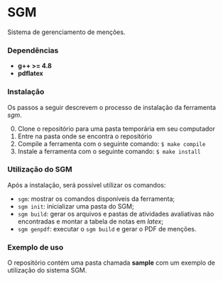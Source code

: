 # SGM #

Sistema de gerenciamento de menções.

### Dependências ###

* __g++ >= 4.8__
* __pdflatex__

### Instalação ###

Os passos a seguir descrevem o processo de instalação da ferramenta _sgm_.

0. Clone o repositório para uma pasta temporária em seu computador
0. Entre na pasta onde se encontra o repositório
0. Compile a ferramenta com o seguinte comando:
    `$ make compile`
0. Instale a ferramenta com o seguinte comando:
    `$ make install`

### Utilização do SGM ###

Após a instalação, será possível utilizar os comandos:

* `sgm`: mostrar os comandos disponíveis da ferramenta;
* `sgm init`: inicializar uma pasta do SGM;
* `sgm build`: gerar os arquivos e pastas de atividades avaliativas não encontradas e montar a tabela de notas em _latex_;
* `sgm genpdf`: executar o `sgm build` e gerar o PDF de menções.

### Exemplo de uso ###

O repositório contém uma pasta chamada __sample__ com um exemplo de utilização do sistema SGM.
